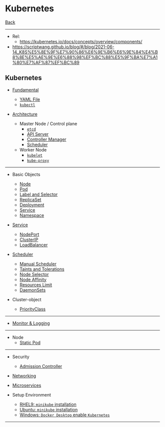 # Kubernetes

[Back](../../index.md)

---

- Rel:
  - https://kubernetes.io/docs/concepts/overview/components/
- https://scriptwang.github.io/blog/#/blog/2021-06-14_K8S%E5%8E%9F%E7%90%86%E6%9E%B6%E6%9E%84%E4%B8%8E%E5%AE%9E%E6%88%98%EF%BC%88%E5%9F%BA%E7%A1%80%E7%AF%87%EF%BC%89

## Kubernetes

- [Fundamental](./fundamental/fundamental/fundamental.md)

  - [YAML File](./fundamental/yaml/yaml.md)
  - [`kubectl`](./fundamental/kubectl/kubectl.md)

- [Architecture](./architecture/architecture/architecture.md)
  - Master Node / Control plane
    - [`etcd`](./architecture/etcd/etcd.md)
    - [API Server](./architecture/api_server/api_server.md)
    - [Controller Manager](./architecture/controller_manager/controller_manager.md)
    - [Scheduler](./architecture/scheduler/scheduler.md)
  - Worker Node
    - [`kubelet`](./architecture/kubelet/kubelet.md)
    - [`kube-proxy`](./architecture/kube_proxy/kube_proxy.md)

---

- Basic Objects

  - [Node](./object/node/node.md)
  - [Pod](./object/pod/pod.md)
  - [Label and Selector](./object/lbl_slt/lbl_slt.md)
  - [ReplicaSet](./object/replica/replica.md)
  - [Deployment](./object/deployment/deployment.md)
  - [Service](./object/service/service.md)
  - [Namespace](./object/namespace/namespace.md)

- [Service](./service/service/service.md)

  - [NodePort](./service/nodeport/nodeport.md)
  - [ClusterIP](./service/clusterip/clusterip.md)
  - [LoadBalancer](./service/loadbalancer/loadbalancer.md)

- [Scheduler](./scheduler/scheduler/scheduler.md)

  - [Manual Scheduler](./scheduler/man_scheduler/man_scheduler.md)
  - [Taints and Tolerations](./scheduler/taint_toleration/taint_toleration.md)
  - [Node Selector](./scheduler/node_sel/node_sel.md)
  - [Node Affinity](./scheduler/node_aff/node_aff.md)
  - [Resources Limit](./scheduler/res_limit/res_limit.md)
  - [DaemonSets](./scheduler/daemon_set/daemon_set.md)

- Cluster-object
  - [PriorityClass](./priority_class/priority_class.md)

---

- [Monitor & Logging](./monitoring_logging/monitoring_logging.md)

---

- Node
  - [Static Pod](./node/static_pod/static_pod.md)

---

- Security

  - [Admission Controller](./security/admission_controller/admission_controller.md)

- [Networking](./networking/networking.md)
- [Microservices](./microservices/microservices.md)

- Setup Environment

  - [RHEL9: `minikube` installation](./install/minikube_rhel9/minikube_rhel9.md)
  - [Ubuntu: `minikube` installation](./install/minikube_ubuntu/minikube_ubuntu.md)
  - [Windows: `Docker Desktop` enable `Kubernetes`](./install/kube_docker_desktop_win/kube_docker_desktop_win.md)

---
